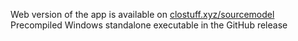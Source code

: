 Web version of the app is available on [clostuff.xyz/sourcemodel](https://clostuff.xyz/sourcemodel)  
Precompiled Windows standalone executable in the GitHub release
